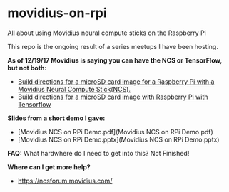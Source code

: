 # movidius-on-rpi

All about using Movidius neural compute sticks on the Raspberry Pi

This repo is the ongoing result of a series meetups I have been hosting.

**As of 12/19/17 Movidius is saying you can have the NCS or TensorFlow, but not both:**
* [Build directions for a microSD card image for a Raspberry Pi with a Movidius Neural Compute Stick(NCS).](build.md)
* [Build directions for a microSD card image with Raspberry Pi with Tensorflow](tensorflow_build.md)


**Slides from a short demo I gave:**
* [Movidius NCS on RPi Demo.pdf](Movidius NCS on RPi Demo.pdf)
* [Movidius NCS on RPi Demo.pptx](Movidius NCS on RPi Demo.pptx)


**FAQ:**
What hardwhere do I need to get into this?
Not Finished! 



**Where can I get more help?**
* https://ncsforum.movidius.com/






